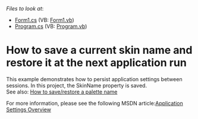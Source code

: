 <!-- default file list -->
*Files to look at*:

* [Form1.cs](./CS/WindowsApplication1/Form1.cs) (VB: [Form1.vb](./VB/WindowsApplication1/Form1.vb))
* [Program.cs](./CS/WindowsApplication1/Program.cs) (VB: [Program.vb](./VB/WindowsApplication1/Program.vb))
<!-- default file list end -->
# How to save a current skin name and restore it at the next application run


<p>
This example demonstrates how to persist application settings between sessions. In this project, the SkinName property is saved. 
<br/>
See also: <a href="https://github.com/DevExpress-Examples/how-to-save-restore-a-palette-name-t581395">How to save/restore a palette name</a>
</p>

<p>
For more information, please see the following MSDN article:<a href="http://msdn.microsoft.com/en-us/library/k4s6c3a0.aspx">Application Settings Overview</a>
</p>

<br/>


